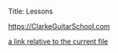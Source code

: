 Title: Lessons

<p><a href="https://ClarkeGuitarSchool.com" target="_blank">https://ClarkeGuitarSchool.com</a></p>



[a link relative to the current file]({filename}../coaching.md)